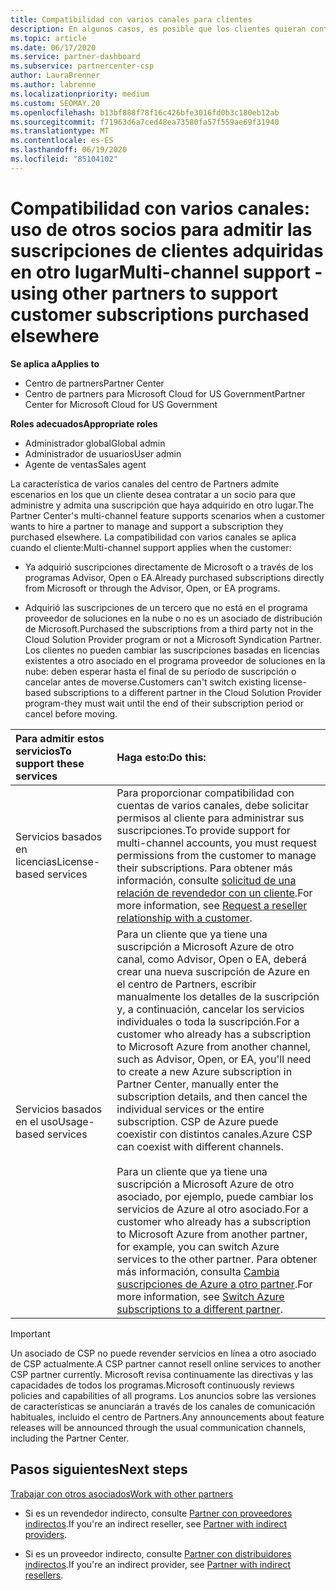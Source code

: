 ```yaml
---
title: Compatibilidad con varios canales para clientes
description: En algunos casos, es posible que los clientes quieran contratar para aprovisionar y respaldar una suscripción que haya adquirido en otro lugar.
ms.topic: article
ms.date: 06/17/2020
ms.service: partner-dashboard
ms.subservice: partnercenter-csp
author: LauraBrenner
ms.author: labrenne
ms.localizationpriority: medium
ms.custom: SEOMAY.20
ms.openlocfilehash: b13bf888f78f16c426bfe3016fd0b3c180eb12ab
ms.sourcegitcommit: f71963d6a7ced48ea73580fa57f559ae69f31940
ms.translationtype: MT
ms.contentlocale: es-ES
ms.lasthandoff: 06/19/2020
ms.locfileid: "85104102"
---
```

# <a name="multi-channel-support---using-other-partners-to-support-customer-subscriptions-purchased-elsewhere"></a><span data-ttu-id="0116d-103">Compatibilidad con varios canales: uso de otros socios para admitir las suscripciones de clientes adquiridas en otro lugar</span><span class="sxs-lookup"><span data-stu-id="0116d-103">Multi-channel support - using other partners to support customer subscriptions purchased elsewhere</span></span>

<span data-ttu-id="0116d-104">**Se aplica a**</span><span class="sxs-lookup"><span data-stu-id="0116d-104">**Applies to**</span></span>

- <span data-ttu-id="0116d-105">Centro de partners</span><span class="sxs-lookup"><span data-stu-id="0116d-105">Partner Center</span></span>
- <span data-ttu-id="0116d-106">Centro de partners para Microsoft Cloud for US Government</span><span class="sxs-lookup"><span data-stu-id="0116d-106">Partner Center for Microsoft Cloud for US Government</span></span>

<span data-ttu-id="0116d-107">**Roles adecuados**</span><span class="sxs-lookup"><span data-stu-id="0116d-107">**Appropriate roles**</span></span>

- <span data-ttu-id="0116d-108">Administrador global</span><span class="sxs-lookup"><span data-stu-id="0116d-108">Global admin</span></span>
- <span data-ttu-id="0116d-109">Administrador de usuarios</span><span class="sxs-lookup"><span data-stu-id="0116d-109">User admin</span></span>
- <span data-ttu-id="0116d-110">Agente de ventas</span><span class="sxs-lookup"><span data-stu-id="0116d-110">Sales agent</span></span>

<span data-ttu-id="0116d-111">La característica de varios canales del centro de Partners admite escenarios en los que un cliente desea contratar a un socio para que administre y admita una suscripción que haya adquirido en otro lugar.</span><span class="sxs-lookup"><span data-stu-id="0116d-111">The Partner Center's multi-channel feature supports scenarios when a customer wants to hire a partner to manage and support a subscription they purchased elsewhere.</span></span> <span data-ttu-id="0116d-112">La compatibilidad con varios canales se aplica cuando el cliente:</span><span class="sxs-lookup"><span data-stu-id="0116d-112">Multi-channel support applies when the customer:</span></span>

- <span data-ttu-id="0116d-113">Ya adquirió suscripciones directamente de Microsoft o a través de los programas Advisor, Open o EA.</span><span class="sxs-lookup"><span data-stu-id="0116d-113">Already purchased subscriptions directly from Microsoft or through the Advisor, Open, or EA programs.</span></span>

- <span data-ttu-id="0116d-114">Adquirió las suscripciones de un tercero que no está en el programa proveedor de soluciones en la nube o no es un asociado de distribución de Microsoft.</span><span class="sxs-lookup"><span data-stu-id="0116d-114">Purchased the subscriptions from a third party not in the Cloud Solution Provider program or not a Microsoft Syndication Partner.</span></span> <span data-ttu-id="0116d-115">Los clientes no pueden cambiar las suscripciones basadas en licencias existentes a otro asociado en el programa proveedor de soluciones en la nube: deben esperar hasta el final de su período de suscripción o cancelar antes de moverse.</span><span class="sxs-lookup"><span data-stu-id="0116d-115">Customers can't switch existing license-based subscriptions to a different partner in the Cloud Solution Provider program-they must wait until the end of their subscription period or cancel before moving.</span></span>

|<span data-ttu-id="0116d-116">Para admitir estos servicios</span><span class="sxs-lookup"><span data-stu-id="0116d-116">To support these services</span></span>  | <span data-ttu-id="0116d-117">Haga esto:</span><span class="sxs-lookup"><span data-stu-id="0116d-117">Do this:</span></span> |
|:---------|:---------|
|<span data-ttu-id="0116d-118">Servicios basados en licencias</span><span class="sxs-lookup"><span data-stu-id="0116d-118">License-based services</span></span>    | <span data-ttu-id="0116d-119">Para proporcionar compatibilidad con cuentas de varios canales, debe solicitar permisos al cliente para administrar sus suscripciones.</span><span class="sxs-lookup"><span data-stu-id="0116d-119">To provide support for multi-channel accounts, you must request permissions from the customer to manage their subscriptions.</span></span> <span data-ttu-id="0116d-120">Para obtener más información, consulte [solicitud de una relación de revendedor con un cliente](request-a-relationship-with-a-customer.md).</span><span class="sxs-lookup"><span data-stu-id="0116d-120">For more information, see [Request a reseller relationship with a customer](request-a-relationship-with-a-customer.md).</span></span>   |
|<span data-ttu-id="0116d-121">Servicios basados en el uso</span><span class="sxs-lookup"><span data-stu-id="0116d-121">Usage-based services</span></span>     |  <span data-ttu-id="0116d-122">Para un cliente que ya tiene una suscripción a Microsoft Azure de otro canal, como Advisor, Open o EA, deberá crear una nueva suscripción de Azure en el centro de Partners, escribir manualmente los detalles de la suscripción y, a continuación, cancelar los servicios individuales o toda la suscripción.</span><span class="sxs-lookup"><span data-stu-id="0116d-122">For a customer who already has a subscription to Microsoft Azure from another channel, such as Advisor, Open, or EA, you'll need to create a new Azure subscription in Partner Center, manually enter the subscription details, and then cancel the individual services or the entire subscription.</span></span> <span data-ttu-id="0116d-123">CSP de Azure puede coexistir con distintos canales.</span><span class="sxs-lookup"><span data-stu-id="0116d-123">Azure CSP can coexist with different channels.</span></span><br/><br/> <span data-ttu-id="0116d-124">Para un cliente que ya tiene una suscripción a Microsoft Azure de otro asociado, por ejemplo, puede cambiar los servicios de Azure al otro asociado.</span><span class="sxs-lookup"><span data-stu-id="0116d-124">For a customer who already has a subscription to Microsoft Azure from another partner, for example, you can switch Azure services to the other partner.</span></span>  <span data-ttu-id="0116d-125">Para obtener más información, consulta [Cambia suscripciones de Azure a otro partner](switch-azure-subscriptions-to-a-different-partner.md).</span><span class="sxs-lookup"><span data-stu-id="0116d-125">For more information, see [Switch Azure subscriptions to a different partner](switch-azure-subscriptions-to-a-different-partner.md).</span></span> |

> [!IMPORTANT]  
> <span data-ttu-id="0116d-126">Un asociado de CSP no puede revender servicios en línea a otro asociado de CSP actualmente.</span><span class="sxs-lookup"><span data-stu-id="0116d-126">A CSP partner cannot resell online services to another CSP partner currently.</span></span> <span data-ttu-id="0116d-127">Microsoft revisa continuamente las directivas y las capacidades de todos los programas.</span><span class="sxs-lookup"><span data-stu-id="0116d-127">Microsoft continuously reviews policies and capabilities of all programs.</span></span> <span data-ttu-id="0116d-128">Los anuncios sobre las versiones de características se anunciarán a través de los canales de comunicación habituales, incluido el centro de Partners.</span><span class="sxs-lookup"><span data-stu-id="0116d-128">Any announcements about feature releases will be announced through the usual communication channels, including the Partner Center.</span></span>

## <a name="next-steps"></a><span data-ttu-id="0116d-129">Pasos siguientes</span><span class="sxs-lookup"><span data-stu-id="0116d-129">Next steps</span></span>

[<span data-ttu-id="0116d-130">Trabajar con otros asociados</span><span class="sxs-lookup"><span data-stu-id="0116d-130">Work with other partners</span></span>](work-with-other-partners.md)

- <span data-ttu-id="0116d-131">Si es un revendedor indirecto, consulte [Partner con proveedores indirectos](indirect-reseller-tasks-in-partner-center.md).</span><span class="sxs-lookup"><span data-stu-id="0116d-131">If you're an indirect reseller, see [Partner with indirect providers](indirect-reseller-tasks-in-partner-center.md).</span></span>

- <span data-ttu-id="0116d-132">Si es un proveedor indirecto, consulte [Partner con distribuidores indirectos](indirect-provider-tasks-in-partner-center.md).</span><span class="sxs-lookup"><span data-stu-id="0116d-132">If you're an indirect provider, see [Partner with indirect resellers](indirect-provider-tasks-in-partner-center.md).</span></span>
